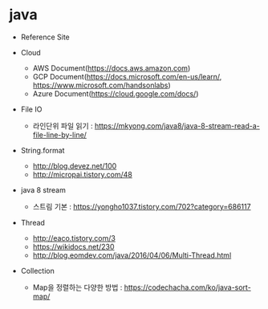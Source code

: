 # java

* Reference Site

- Cloud
  - AWS Document(https://docs.aws.amazon.com)
  - GCP Document(https://docs.microsoft.com/en-us/learn/, https://www.microsoft.com/handsonlabs)
  - Azure Document(https://cloud.google.com/docs/)

- File IO
  - 라인단위 파일 읽기 : https://mkyong.com/java8/java-8-stream-read-a-file-line-by-line/

- String.format
  - http://blog.devez.net/100
  - http://micropai.tistory.com/48

- java 8 stream
  - 스트림 기본 : https://yongho1037.tistory.com/702?category=686117
  
  
- Thread
  - http://eaco.tistory.com/3
  - https://wikidocs.net/230
  - http://blog.eomdev.com/java/2016/04/06/Multi-Thread.html

- Collection
  - Map을 정렬하는 다양한 방법 : https://codechacha.com/ko/java-sort-map/
